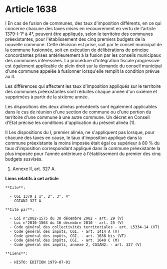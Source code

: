 # Article 1638

I  En cas de fusion de communes, des taux d'imposition différents, en ce qui concerne chacune des taxes mises en recouvrement
en vertu de l'article 1379-I-1° à 4°, peuvent être appliqués, selon le territoire des communes préexistantes, pour
l'établissement des cinq premiers budgets de la nouvelle commune. Cette décision est prise, soit par le conseil municipal de
la commune fusionnée, soit en exécution de délibérations de principe concordantes prises antérieurement à la fusion par les
conseils municipaux des communes intéressées. La procédure d'intégration fiscale progressive est également applicable de
plein droit sur la demande du conseil municipal d'une commune appelée à fusionner lorsqu'elle remplit la condition prévue au
II.

Les différences qui affectent les taux d'imposition appliqués sur le territoire des communes préexistantes sont réduites
chaque année d'un sixième et supprimées à partir de la sixième année.

Les dispositions des deux alinéas précédents sont également applicables dans le cas de réunion d'une section de commune ou
d'une portion du territoire d'une commune à une autre commune. Un décret en Conseil d'Etat précise les conditions
d'application du présent alinéa (1).

II  Les dispositions du I, premier alinéa, ne s'appliquent pas lorsque, pour chacune des taxes en cause, le taux d'imposition
appliqué dans la commune préexistante la moins imposée était égal ou supérieur à 80 % du taux d'imposition correspondant
appliqué dans la commune préexistante la plus imposée pour l'année antérieure à l'établissement du premier des cinq budgets
susvisés.

1)  Annexe II, art. 327 A.

**Liens relatifs à cet article**

	**Cite**:

	  - CGI 1379 I 1°, 2°, 3°, 4°
	  - CGIAN2 327 A

	**Cité par**:

	  - Loi n°2002-1575 du 30 décembre 2002 - art. 29 (V)
	  - Loi n°2010-1563 du 16 décembre 2010 - art. 25 (V)
	  - Code général des collectivités territoriales - art. L5334-14 (VT)
	  - Code général des impôts, CGI. - art. 1414 A (V)
	  - Code général des impôts, CGI. - art. 1638 bis (VT)
	  - Code général des impôts, CGI. - art. 1640 C (M)
	  - Code général des impôts, annexe 2, CGIAN2. - art. 327 (V)

	**Liens**:

	  - HISTO: EDITION 1979-07-01
